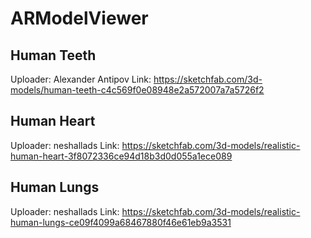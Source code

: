 # ARModelViewer

## Human Teeth
Uploader: Alexander Antipov
Link: https://sketchfab.com/3d-models/human-teeth-c4c569f0e08948e2a572007a7a5726f2

## Human Heart
Uploader: neshallads
Link: https://sketchfab.com/3d-models/realistic-human-heart-3f8072336ce94d18b3d0d055a1ece089

## Human Lungs
Uploader: neshallads
Link: https://sketchfab.com/3d-models/realistic-human-lungs-ce09f4099a68467880f46e61eb9a3531
